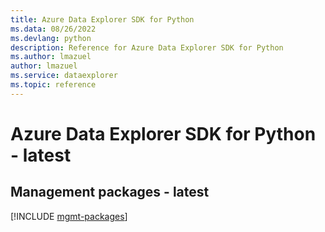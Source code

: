 ```yaml
---
title: Azure Data Explorer SDK for Python
ms.data: 08/26/2022
ms.devlang: python
description: Reference for Azure Data Explorer SDK for Python
ms.author: lmazuel
author: lmazuel
ms.service: dataexplorer
ms.topic: reference
---
```

# Azure Data Explorer SDK for Python - latest

## Management packages - latest
[!INCLUDE [mgmt-packages](data-explorer-mgmt-index.md)]